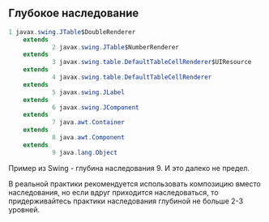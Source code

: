 ## Глубокое наследование

```java
1 javax.swing.JTable$DoubleRenderer
    extends
            2 javax.swing.JTable$NumberRenderer
    extends
            3 javax.swing.table.DefaultTableCellRenderer$UIResource
    extends
            4 javax.swing.table.DefaultTableCellRenderer
    extends
            5 javax.swing.JLabel
    extends
            6 javax.swing.JComponent
    extends
            7 java.awt.Container
    extends
            8 java.awt.Component
    extends
            9 java.lang.Object
```

Пример из Swing - глубина наследования 9. И это далеко не предел. 

В реальной практики рекомендуется использовать композицию вместо наследования, но если вдруг приходится наследоваться, то придерживайтесь
практики наследования глубиной не больше 2-3 уровней. 